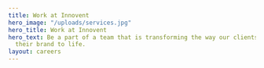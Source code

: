 ```yaml
---
title: Work at Innovent
hero_image: "/uploads/services.jpg"
hero_title: Work at Innovent
hero_text: Be a part of a team that is transforming the way our clients are bringing
  their brand to life.
layout: careers
---
```


